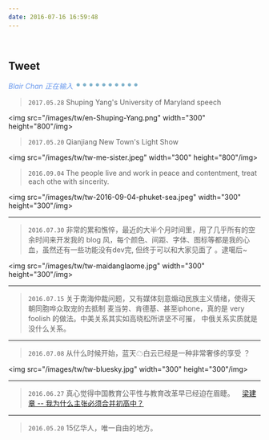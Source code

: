 ```yaml
---
date: 2016-07-16 16:59:48
---
```


<br>

## Tweet

<p style="font-style:italic;color:cornflowerblue;">Blair Chan 正在输入 <img src=/images/tw/main-progress-blue-dot.gif style="box-shadow:none; margin:0;height:16px">
</p>

> `2017.05.28` Shuping Yang's University of Maryland speech
> <div class="tweetimg">
<img src="/images/tw/en-Shuping-Yang.png" width="300" height="800"/img></div>

> `2017.05.20` Qianjiang New Town's Light Show
> <div class="tweetimg">
<img src="/images/tw/tw-me-sister.jpeg" width="300" height="800"/img></div>

> `2016.09.04` The people live and work in peace and contentment, treat each othe with sincerity.
> <div class="tweetimg">
<img src="/images/tw/tw-2016-09-04-phuket-sea.jpeg" width="300" height="300"/img></div>

***

> `2016.07.30` 非常的累和憔悴，最近的大半个月时间里，用了几乎所有的空余时间来开发我的 blog 风，每个颜色、间距、字体、图标等都是我的心血，虽然还有一些功能没有dev完, 但终于可以和大家见面了 。逮噶后~
> <div class="tweetimg">
<img src="/images/tw/tw-maidanglaome.jpg" width="300" height="300"/img></div>

***

> `2016.07.15` 关于南海仲裁问题，又有媒体刻意煽动民族主义情绪，使得天朝同胞哗众取宠的去抵制 麦当劳、肯德基、甚至iphone，真的是 very foolish 的做法。中美关系其实如高晓松所讲坚不可摧， 中俄关系实质就是没什么关系。

***

> `2016.07.08` 从什么时候开始，蓝天☁白云已经是一种非常奢侈的享受 ？
> <div class="tweetimg">
<img src="/images/tw/tw-bluesky.jpg" width="300" height="300"/img></div>

***

> `2016.06.27` 真心觉得中国教育公平性与教育改革早已经迫在眉睫。
>  &nbsp;&nbsp; [梁建章 -- 我为什么主张必须合并初高中？][4]
> 

***

> `2016.05.20` 15亿华人，唯一自由的地方。
> <!--<div class="tweetimg">
<img src="/images/tw/tw-taiwan-inaugural-speech.jpg" width="280" height="300"/img></div>-->

***

> `2016.05.08` 为什么直播软件在中国人气这么高，甚至有一些人会花几千元甚至上万元送主播礼物？这是潮流的发展必然趋势，还是中国的特色？

***

> `2016.05.07` 强大的舆论才可以勉强倒逼严密控制信息的国家改革，柴静发表了无可奈何的文章，才有环境部长出来变变态，有了魏则西舆论风暴，才有监管部门装模作样的调查，过去20年他们做什么去了，假学历假论文的莆田系挂着军队医院品牌给百度120多亿的推广费行骗。而现在, 又开始压制魏则西舆论，到底要掩盖背后的什么黑幕？

***

> `2016.04.10` 四月份的小南湖、太子湾真的很美 ! 三月西湖四月天，说的米错。
> <div class="tweetimg">
<img src="/images/tw/tw-taiziwan160410.jpg" width="300" height="300"/img></div>

***

> `2016.03.30` [与家人相聚的日子][3]，其实是非常美好的。

***

> `2016.03.06` 夕阳西下...
> <div class="tweetimg">
<img src="/images/tw/tw-2016-03-06-west-wake.jpg" width="300" height="300"/img></div>

***

> `2016.02.04` Spring Festival 回家探亲，刚刚达[南京][5]，即将开始享受天伦了，所谓的成功是什么？

***

> `2016.01.18` 子瑜拿旗不应该被打压，是那么一小撮人非要哗众取宠的扮小丑，还是背后的环境泯灭了人性与良知，只有秉持互相尊重，平等相待的原则，才能更有利的解决问题。
> <div class="tweetimg">
<img src="/images/tw/tw-taiwan-ziyu.jpg" width="300" height="800"/img></div>

***

> `2016.01.02` 江南真的是风景如画，小桥流水人家，名不虚传。


[10]: /images/tw/en-Shuping-Yang.png
[9]: /images/tw/tw-2016-08-30-nz.jpg
[8]: /images/tw/tw-2016-09-04-phuket-sea.jpeg
[7]: /images/tw/tw-2016-09-02-Grand-Palace-of-Bangkok.jpeg
[6]: /images/tw/tw-2016-08-21-brothers.jpeg
[5]: /images/tw/tw-home160204.jpg
[4]: http://business.sohu.com/20160615/n454440841.shtml
[3]: /images/tw/tw-family160330.jpg
[2]: /images/tw/tw-bluesky.jpg
[1]: /images/tw/tw-baidujingjia.jpg

